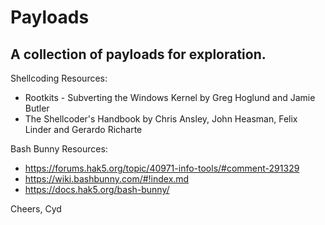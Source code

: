 Payloads
=======
A collection of payloads for exploration.
-----------

Shellcoding Resources:
- Rootkits - Subverting the Windows Kernel by Greg Hoglund and Jamie Butler
- The Shellcoder's Handbook by Chris Ansley, John Heasman, Felix Linder and Gerardo Richarte

Bash Bunny Resources:
- https://forums.hak5.org/topic/40971-info-tools/#comment-291329
- https://wiki.bashbunny.com/#!index.md
- https://docs.hak5.org/bash-bunny/

Cheers,
Cyd
